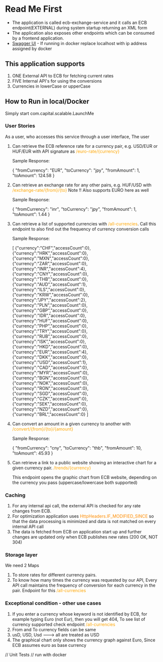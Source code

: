 # Read Me First
* The application is called ecb-exchange-service and it calls an ECB endpoint(EXTERNAL) during system startup returning an XML form
* The application also exposes other endpoints which can be consumed by a frontend application. 
* [Swagger UI](http://localhost:9000/swagger-ui.html) - If running in docker replace localhost with ip address assigned by docker

## This application supports 
1) ONE External API to ECB for fetching current rates
2) FIVE Internal API's for using the conversions
3) Currencies in lowerCase or upperCase

## How to Run in local/Docker
Simply start com.capital.scalable.LaunchMe

### User Stories
As a user, who accesses this service through a user interface, The user

1. Can retrieve the ECB reference rate for a currency pair, e.g. USD/EUR or HUF/EUR with API signature as <font color="orange">/euro-rate/{currency}</font>

    
    Sample Response:
    
    {
      "fromCurrency": "EUR",
      "toCurrency": "jpy",
      "fromAmount": 1,
      "toAmount": 124.58
    }
    
2. Can retrieve an exchange rate for any other pairs, e.g. HUF/USD with <font color="orange">/exchange-rate/{from}/{to}</font> Note !! Also supports EURO here as well


    Sample Response:
    
    {
      "fromCurrency": "inr",
      "toCurrency": "jpy",
      "fromAmount": 1,
      "toAmount": 1.44
    }
    
3. Can retrieve a list of supported currencies with <font color="orange">/all-currencies</font>. Call this endpoint to also find out the frequency of currency conversion calls


    Sample Response:
    
    [
        {"currency":"CHF","accessCount":0},
        {"currency":"HRK","accessCount":0},
        {"currency":"MXN","accessCount":0},
        {"currency":"ZAR","accessCount":0},
        {"currency":"INR","accessCount":4},
        {"currency":"CNY","accessCount":0},
        {"currency":"THB","accessCount":0},
        {"currency":"AUD","accessCount":1},
        {"currency":"ILS","accessCount":0},
        {"currency":"KRW","accessCount":0},
        {"currency":"JPY","accessCount":2},
        {"currency":"PLN","accessCount":0},
        {"currency":"GBP","accessCount":0},
        {"currency":"IDR","accessCount":0},
        {"currency":"HUF","accessCount":0},
        {"currency":"PHP","accessCount":0},
        {"currency":"TRY","accessCount":0},
        {"currency":"RUB","accessCount":0},
        {"currency":"ISK","accessCount":0},
        {"currency":"HKD","accessCount":0},
        {"currency":"EUR","accessCount":4},
        {"currency":"DKK","accessCount":0},
        {"currency":"USD","accessCount":1},
        {"currency":"CAD","accessCount":0},
        {"currency":"MYR","accessCount":0},
        {"currency":"BGN","accessCount":0},
        {"currency":"NOK","accessCount":0},
        {"currency":"RON","accessCount":0},
        {"currency":"SGD","accessCount":0},
        {"currency":"CZK","accessCount":0},
        {"currency":"SEK","accessCount":0},
        {"currency":"NZD","accessCount":0},
        {"currency":"BRL","accessCount":0}
    ]
    
4. Can convert an amount in a given currency to another with <font color="orange">/convert/{from}/{to}/{amount}</font>


    Sample Response:
    
    {
      "fromCurrency": "cny",
      "toCurrency": "thb",
      "fromAmount": 10,
      "toAmount": 45.93
    }
    
5. Can retrieve a link to a public website showing an interactive chart for a given currency pair. <font color="orange">/trends/{currency}</font>
    
    
    This endpoint opens the graphic chart from ECB website, depending on the currency you pass (uppercase/lowercase both supported)

### Caching
1.  For any internal api call, the external API is checked for any rate changes from ECB. 
2.  For optimization application uses <font color="darkorange">HttpHeaders.IF_MODIFIED_SINCE</font> so that the data processing is minimized and data is not matched on every internal API call
3.  The data is fetched from ECB on application start up and further changes are updated only when ECB publishes new rates (200 OK, NOT 304)

### Storage layer
We need 2 Maps
1) To store rates for different currency pairs.
2) To know how many times the currency was requested by our API, Every API call maintains the frequency of conversion for each currency in the pair.  Endpoint for this <font color="orange">/all-currencies</font>


### Exceptional condition - other use cases
1)  If you enter a currency whose keyword is not identified by ECB, for example typing Euro (not Eur), then you will get 404, To see list of currency supported check endpoint <font color="orange">/all-currencies</font>
2)  From and To currency fields can be same
3)  usD, USD, Usd ---> all are treated as USD
4)  The graphical chart only shows the currency graph against Euro, Since ECB assumes euro as base currency

// Unit Tests
// run with docker
